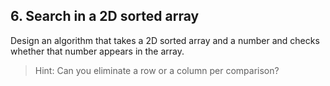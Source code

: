 ## 6. Search in a 2D sorted array

Design an algorithm that takes a 2D sorted array and a number and checks whether that number appears in the array.

> Hint: Can you eliminate a row or a column per comparison?
